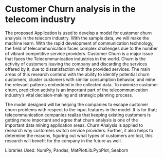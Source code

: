 # Customer Churn analysis in the telecom industry

The proposed Application is used to develop a model for customer churn analysis in the telecom industry. With the sample data, we will make the machine learn.
With the rapid development of communication technology, the field of telecommunication faces complex challenges due to the number of vibrant competitive service providers. Customer Churn is a major issue that faces the Telecommunication industries in the world. Churn is the activity of customers leaving the company and discarding the services offered by it, due to dissatisfaction with the provided services. The main areas of this research contend with the ability to identify potential churn customers, cluster customers with similar consumption behavior, and mine the relevant patterns embedded in the collected data.
To minimize customer churn, prediction activity is an important part of the telecommunication industry’s vital decision-making and strategic planning process.

The model designed will be helping the companies to escape customer churn problems with respect to the input features in the model. It is for that; telecommunication companies realize that keeping existing customers is getting more important and agree that churn analysis is one of the important data mining application areas. Churn Analysis is applied to research why customers switch service providers.
Further, it also helps to determine the reasons, figuring out what types of customers are lost, this research will benefit for the company in the future as well.

Libraries Used: NumPy, Pandas, MatPlotLib.PypPlot, Seaborn
